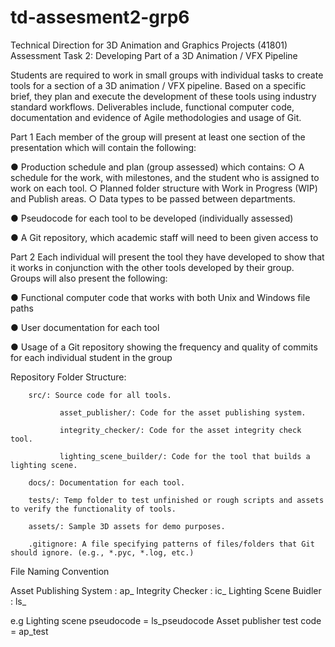 # td-assesment2-grp6
Technical Direction for 3D Animation and Graphics Projects (41801) Assessment Task 2: Developing Part of a 3D Animation / VFX Pipeline

Students are required to work in small groups with individual tasks to create tools for a section of
a 3D animation / VFX pipeline. Based on a specific brief, they plan and execute the development
of these tools using industry standard workflows. Deliverables include, functional computer code,
documentation and evidence of Agile methodologies and usage of Git.

Part 1
Each member of the group will present at least one section of the presentation which will contain
the following:

● Production schedule and plan (group assessed) which contains:
   ○ A schedule for the work, with milestones, and the student who is assigned to work
   on each tool.
   ○ Planned folder structure with Work in Progress (WIP) and Publish areas.
   ○ Data types to be passed between departments.
   
● Pseudocode for each tool to be developed (individually assessed)

● A Git repository, which academic staff will need to been given access to

Part 2
Each individual will present the tool they have developed to show that it works in conjunction with the
other tools developed by their group.
Groups will also present the following:

● Functional computer code that works with both Unix and Windows file paths

● User documentation for each tool

● Usage of a Git repository showing the frequency and quality of commits for each individual
student in the group

Repository Folder Structure:

        src/: Source code for all tools.
  
               asset_publisher/: Code for the asset publishing system.
    
               integrity_checker/: Code for the asset integrity check tool.
    
               lighting_scene_builder/: Code for the tool that builds a lighting scene.
    
        docs/: Documentation for each tool.
  
        tests/: Temp folder to test unfinished or rough scripts and assets to verify the functionality of tools.
  
        assets/: Sample 3D assets for demo purposes.
  
        .gitignore: A file specifying patterns of files/folders that Git should ignore. (e.g., *.pyc, *.log, etc.)

File Naming Convention

Asset Publishing System :    ap_
Integrity Checker :          ic_
Lighting Scene Buidler :     ls_

e.g      Lighting scene pseudocode = ls_pseudocode
         Asset publisher test code = ap_test



